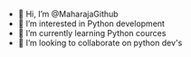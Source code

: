 - 👋 Hi, I’m @MaharajaGithub
- 👀 I’m interested in Python development
- 🌱 I’m currently learning Python cources
- 💞️ I’m looking to collaborate on python dev's

<!---
MaharajaGithub/MaharajaGithub is a ✨ special ✨ repository because its `README.md` (this file) appears on your GitHub profile.
You can click the Preview link to take a look at your changes.
--->
